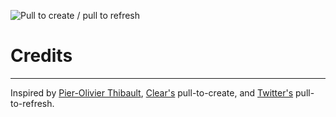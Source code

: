 ![Pull to create / pull to refresh](https://s3.amazonaws.com/peyton.github.com/MOOPullGesture/Why.png)

# Credits
----------

Inspired by [Pier-Olivier Thibault](https://github.com/pothibo/PHRefreshTriggerView), [Clear's](http://www.realmacsoftware.com/clear/) pull-to-create, and [Twitter's](http://itunes.apple.com/us/app/twitter/id333903271?mt=8) pull-to-refresh.
